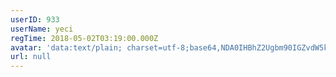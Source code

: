 ```yaml
---
userID: 933
userName: yeci
regTime: 2018-05-02T03:19:00.000Z
avatar: 'data:text/plain; charset=utf-8;base64,NDA0IHBhZ2Ugbm90IGZvdW5kCg=='
url: null
---
```



